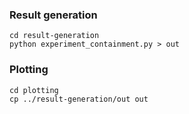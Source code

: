 ### Result generation

```
cd result-generation
python experiment_containment.py > out
```

### Plotting

```
cd plotting
cp ../result-generation/out out

```